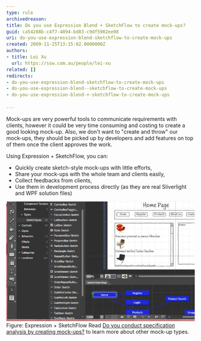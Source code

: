 ```yaml
---
type: rule
archivedreason: 
title: Do you use Expression Blend + SketchFlow to create mock-ups?
guid: ca54288b-c4f7-4894-bd83-c9df5902ee98
uri: do-you-use-expression-blend-sketchflow-to-create-mock-ups
created: 2009-11-25T13:15:02.0000000Z
authors:
- title: Lei Xu
  url: https://ssw.com.au/people/lei-xu
related: []
redirects:
- do-you-use-expression-blend-sketchflow-to-create-mock-ups
- do-you-use-expression-blend--sketchflow-to-create-mock-ups
- do-you-use-expression-blend-+-sketchflow-to-create-mock-ups

---
```


Mock-ups are very powerful tools to communicate requirements with clients, however it could be very time consuming and costing to create a good looking mock-up. Also, we don't want to "create and throw" our mock-ups, they should be picked up by developers and add features on top of them once the client approves the work. 

 Using Expression + SketchFlow, you can:

* Quickly create sketch-style mock-ups with little efforts,
* Share your mock-ups with the whole team and clients easily,
* Collect feedbacks from clients,
* Use them in development process directly (as they are real Sliverlight and WPF solution files)


<!--endintro-->

![](sketchflow.jpg) 
<font class="ms-rteCustom-FigureGood">Figure: Expression + SketchFlow</font>
Read [Do you conduct specification analysis by creating mock-ups?](/Pages/SpecificationByMockUp.aspx) to learn more about other mock-up types.
